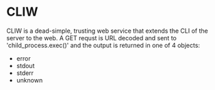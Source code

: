 CLIW
====


CLIW is a dead-simple, trusting web service that extends the CLI of the server to the web.
A GET requst is URL decoded and sent to 'child_process.exec()' and the output is returned in one of 4 objects:
* error
* stdout
* stderr
* unknown